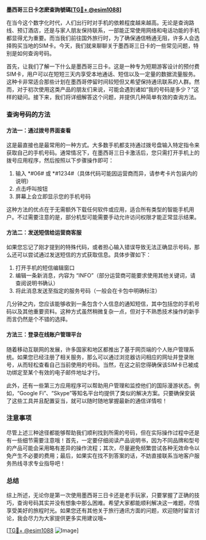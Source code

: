 **墨西哥三日卡怎麽查詢號碼[[TG💪+ @esim1088](https://t.me/s/esim1088)]**

在当今这个数字化时代，人们出行时对手机的依赖程度越来越高。无论是查询路线、预订酒店，还是与家人朋友保持联系，一部能正常使用网络和电话功能的手机都显得尤为重要。而当我们前往国外旅行时，为了确保通信畅通无阻，许多人会选择购买当地的SIM卡。今天，我们就来聊聊关于墨西哥三日卡的一些常见问题，特别是如何查询号码。

首先，让我们了解一下什么是墨西哥三日卡。这是一种专为短期游客设计的预付费SIM卡，用户可以在短短三天内享受本地通话、短信以及一定量的数据流量服务。这种卡非常适合那些计划在墨西哥停留时间较短但又希望保持通讯联系的人群。然而，对于初次使用这类产品的朋友们来说，可能会遇到诸如“我的号码是多少？”这样的疑问。接下来，我们将详细解答这个问题，并提供几种简单有效的查询方法。

### 查询号码的方法

#### 方法一：通过拨号界面查看
这是最直接也是最常用的一种方式。大多数手机都支持通过拨号盘输入特定指令来获取自己的手机号码。通常情况下，在墨西哥三日卡激活后，您只需打开手机上的拨号应用程序，然后按照以下步骤操作即可：

1. 输入 *#06# 或 *#1234#（具体代码可能因运营商而异，请参考卡片包装内的说明）
2. 点击呼叫按钮
3. 屏幕上会立即显示您的手机号码

这种方法的优点在于无需额外下载任何软件或应用，适合所有类型的智能手机用户。不过需要注意的是，部分机型可能需要手动允许访问权限才能正常显示结果。

#### 方法二：发送短信给运营商客服
如果您忘记了刚才提到的特殊代码，或者担心输入错误导致无法正确显示号码，那么还可以尝试通过发送短信的方式获取信息。具体步骤如下：

1. 打开手机的短信编辑窗口
2. 编辑一条新消息，内容为 “INFO”（部分运营商可能要求使用其他关键词，请查阅说明书确认）
3. 将此消息发送至指定的服务号码（一般会在卡包中明确标注）

几分钟之内，您应该能够收到一条包含个人信息的通知短信，其中包括您的手机号码以及其他重要资料。这种方式虽然稍微复杂一点，但对于不熟悉技术操作的新手而言仍然是个不错的选择。

#### 方法三：登录在线账户管理平台
随着移动互联网的发展，许多国家和地区都推出了基于网页端的个人账户管理系统。如果您已经注册了相关服务，那么可以通过浏览器访问相应的网址并登录账号，从而轻松查看自己当前使用的号码。当然，在这之前您得确保该SIM卡已被成功绑定至某个有效的电子邮件地址才行。

此外，还有一些第三方应用程序可以帮助用户管理和监控他们的国际漫游状态。例如，“Google Fi”、“Skype”等知名平台均提供了类似的解决方案。只要确保安装了这些工具并且配置妥当，就可以随时随地掌握最新的通信详情啦！

### 注意事项
尽管上述三种途径都能够帮助我们顺利找到所需的号码，但在实际操作过程中还是有一些细节需要注意哦！首先，一定要仔细阅读产品说明书，因为不同品牌和型号的产品可能会采用略有差异的操作流程；其次，尽量避免频繁尝试各种无效命令以免产生不必要的费用；最后，如果实在找不到答案的话，不妨直接联系当地客户服务热线寻求专业指导吧！

### 总结
综上所述，无论你是第一次使用墨西哥三日卡还是老手玩家，只要掌握了正确的技巧，查询号码其实并没有想象中那么困难。希望大家都能顺利解决这一难题，尽情享受美好的旅程时光。如果您还有其他关于旅行通讯方面的问题，欢迎随时留言讨论，我会尽力为大家提供更多实用建议哦~ 

[[TG💪+ @esim1088](https://t.me/s/esim1088) ![Image](https://i.postimg.cc/4NQfJmqS/Snipaste-2025-05-13-00-14-12.png)]